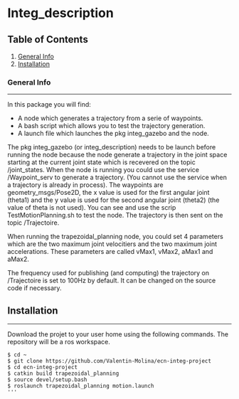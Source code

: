 # Integ_description

## Table of Contents
1. [General Info](#general-info)
2. [Installation](#installation)

### General Info
***
In this package you will find:
* A node which generates a trajectory from a serie of waypoints.
* A bash script which allows you to test the trajectory generation.
* A launch file which launches the pkg integ_gazebo and the node.

The pkg integ_gazebo (or integ_description) needs to be launch before 
running the node because the node generate a trajectory in the joint 
space starting at the current joint state which is recevered on the 
topic /joint_states.
When the node is running you could use the service /Waypoint_serv to
generate a trajectory. (You cannot use the service when a trajectory is
already in process). The waypoints are geometry_msgs/Pose2D, the x value
is used for the first angular joint (theta1) and the y value is used for
the second angular joint (theta2) (the value of theta is not used).
You can see and use the scrip TestMotionPlanning.sh to test the node.
The trajectory is then sent on the topic /Trajectoire.

When running the trapezoidal_planning node, you could set 4 parameters 
which are the two maximum joint velocitiers and the two maximum joint 
accelerations. These parameters are called vMax1, vMax2, aMax1 and 
aMax2.

The frequency used for publishing (and computing) the trajectory on 
/Trajectoire is set to 100Hz by default. It can be changed on the source 
code if necessary.

## Installation
***
Download the projet to your user home using the following commands.
The repository will be a ros workspace.
```
$ cd ~
$ git clone https://github.com/Valentin-Molina/ecn-integ-project
$ cd ecn-integ-project
$ catkin build trapezoidal_planning
$ source devel/setup.bash
$ roslaunch trapezoidal_planning motion.launch
'''
